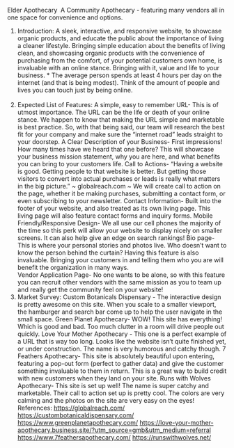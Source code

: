 Elder Apothecary 
A Community Apothecary - featuring many vendors all in one space for convenience and options.
 
1. Introduction:
A sleek, interactive, and responsive website, to showcase organic products, and educate the public about the importance of living a cleaner lifestyle.
Bringing simple education about the benefits of living clean, and showcasing organic products with the convenience of purchasing from the comfort, of your potential customers own home, is invaluable with an online stance. Bringing with it, value and life to your business. * The average person spends at least 4 hours per day on the internet (and that is being modest). Think of the amount of people and lives you can touch just by being online.  
 
2. Expected List of Features:
A simple, easy to remember URL- This is of utmost importance. The URL can be the life or death of your online stance. We happen to know that making the URL simple and marketable is best practice. So, with that being said, our team will research the best fit for your company and make sure the “internet road” leads straight to your doorstep.
A Clear Description of your Business- First impressions! How many times have we heard that one before? This will showcase your business mission statement, why you are here, and what benefits you can bring to your customers life. 
Call to Actions-                                                                                                    “Having a website is good. Getting people to that website is better. But getting those visitors to convert into actual purchases or leads is really what matters in the big picture.”                                                  ~ globalreach.com ~                                                                                   We will create call to action on the page, whether it be making purchases, submitting a contact form, or even subscribing to your newsletter. 
Contact Information- Built into the footer of your website, and also treated as its own living page. This living page will also feature contact forms and inquiry forms. 
Mobile Friendly/Responsive Design- We all use our cell phones the majority of the time so this perk will allow your website to display nicely on smaller screens. It can also help give an edge on search rankings! 
Bio page-  This is where your personal stories and photos live. Who doesn’t want to know the person behind the curtain?         Having this feature is also invaluable. Bringing your customers in and telling them who you are will benefit the organization in many ways.  
Vendor Application Page- No one wants to be alone, so with this feature you can recruit other vendors with the same mission as you to team up and really get the community feel on your website!                                            
3. Market Survey:
Custom Botanicals Dispensary - The interactive design is pretty awesome on this site. When you scale to a smaller viewport, the hamburger and search bar come up to help the user navigate in the small space.
Green Planet Apothecary- WOW! This site has everything! Which is good and bad. Too much clutter in a room will drive people out quickly.
Love Your Mother Apothecary - This one is a perfect example of a URL that is way too long. Looks like the website isn’t quite finished yet, or under construction. The name is very humorous and catchy though.
7 Feathers Apothecary- This site is absolutely beautiful upon entering, featuring a pop-out form (perfect to gather data) and give the customer something invaluable to them in return. This is a great way to build credit with new customers when they land on your site. 
Runs with Wolves Apothecary- This site is set up well! The name is super catchy and marketable. Their call to action set up is pretty cool. The colors are very calming and the photos on the site are very easy on the eyes! 
 References:
https://globalreach.com/
https://custombotanicaldispensary.com/
https://www.greenplanetapothecary.com/
https://love-your-mother-apothecary.business.site/?utm_source=gmb&utm_medium=referral 
https://www.7feathersapothecary.com/ 
https://runswithwolves.net/ 

